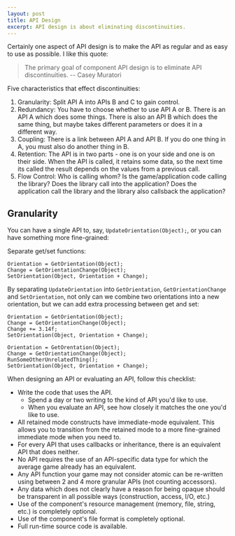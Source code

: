 ```yaml
---
layout: post
title: API Design
excerpt: API design is about eliminating discontinuities.
---
```

Certainly one aspect of API design is to make the API as regular and as easy to use as possible. I like this quote:
<!--more-->
> The primary goal of component API design is to eliminate API discontinuities.
  -- Casey Muratori

Five characteristics that effect discontinuities:
1. Granularity: Split API A into APIs B and C to gain control.
2. Redundancy: You have to choose whether to use API A or B. There is an API A which does some things. There is also an API B which does the same thing, but maybe takes different parameters or does it in a different way.
3. Coupling: There is a link between API A and API B. If you do one thing in A, you must also do another thing in B.
4. Retention: The API is in two parts - one is on your side and one is on their side. When the API is called, it retains some data, so the next time its called the result depends on the values from a previous call.
5. Flow Control: Who is calling whom? Is the game/application code calling the library? Does the library call into the application? Does the application call the library and the library also callsback the application?

## Granularity
You can have a single API to, say, `UpdateOrientation(Object);`, or you can have something more fine-grained:

Separate get/set functions:

    Orientation = GetOrientation(Object);
    Change = GetOrientationChange(Object);
    SetOrientation(Object, Orientation + Change);


By separating `UpdateOrientation` into `GetOrientation`, `GetOrientationChange` and `SetOrientation`, not only can we combine two orientations into a new orientation, but we can add extra processing between get and set:

    Orientation = GetOrientation(Object);
    Change = GetOrientationChange(Object);
    Change += 3.14f;
    SetOrientation(Object, Orientation + Change);

    Orientation = GetOrentation(Object);
    Change = GetOrientationChange(Object);
    RunSomeOtherUnrelatedThing();
    SetOrientation(Object, Orientation + Change);


When designing an API or evaluating an API, follow this checklist:

- Write the code that uses the API.
  - Spend a day or two writing to the kind of API you'd like to use.
  - When you evaluate an API, see how closely it matches the one you'd like to use.
- All retained mode constructs have immediate-mode equivalent. This allows you to transition from the retained mode to a more fine-grained immediate mode when you need to.
- For every API that uses callbacks or inheritance, there is an equivalent API that does neither.
- No API requires the use of an API-specific data type for which the average game already has an equivalent.
- Any API function your game may not consider atomic can be re-written using between 2 and 4 more granular APIs (not counting accessors).
- Any data which does not clearly have a reason for being opaque should be transparent in all possible ways (construction, access, I/O, etc.)
- Use of the component's resource management (memory, file, string, etc.) is completely optional.
- Use of the component's file format is completely optional.
- Full run-time source code is available.
